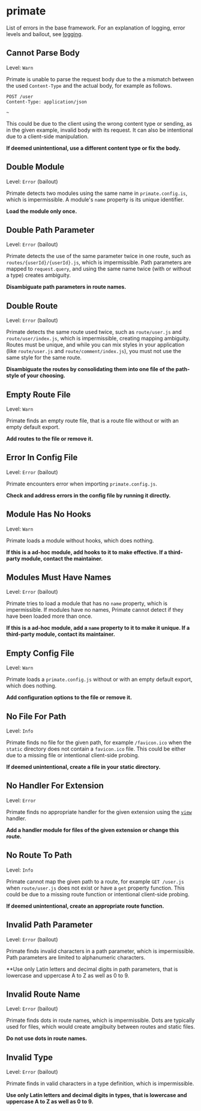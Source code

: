 # primate

List of errors in the base framework. For an explanation of logging, error
levels and bailout, see [logging](/advanced/logging).

## Cannot Parse Body

Level: `Warn`

Primate is unable to parse the request body due to the a mismatch between the
used `Content-Type` and the actual body, for example as follows.

```http caption=request with invalid JSON body
POST /user
Content-Type: application/json

~
```

This could be due to the client using the wrong content type or sending, as in
the given example, invalid body with its request. It can also be intentional
due to a client-side manipulation.

**If deemed unintentional, use a different content type or fix the body.**

## Double Module

Level: `Error` (bailout)

Primate detects two modules using the same name in `primate.config.is`, which
is impermissible. A module's `name` property is its unique identifier.

**Load the module only once.**

## Double Path Parameter

Level: `Error` (bailout)

Primate detects the use of the same parameter twice in one route, such as
`routes/{userId}/{userId}.js`, which is impermissible. Path parameters are
mapped to `request.query`, and using the same name twice (with or without a
type) creates ambiguity.

**Disambiguate path parameters in route names.**

## Double Route

Level: `Error` (bailout)

Primate detects the same route used twice, such as `route/user.js` and
`route/user/index.js`, which is impermissible, creating mapping ambiguity.
Routes must be unique, and while you can mix styles in your application (like
`route/user.js` and `route/comment/index.js`), you must not use the same style
for the same route.

**Disambiguate the routes by consolidating them into one file of the path-style
of your choosing.**

## Empty Route File

Level: `Warn`

Primate finds an empty route file, that is a route file without or with an
empty default export.

**Add routes to the file or remove it.**

## Error In Config File

Level: `Error` (bailout)

Primate encounters error when importing `primate.config.js`.

**Check and address errors in the config file by running it directly.**

## Module Has No Hooks

Level: `Warn`

Primate loads a module without hooks, which does nothing.

**If this is a ad-hoc module, add hooks to it to make effective. If a
third-party module, contact the maintainer.**

## Modules Must Have Names

Level: `Error` (bailout)

Primate tries to load a module that has no `name` property, which is
impermissible. If modules have no names, Primate cannot detect if they have
been loaded more than once.

**If this is a ad-hoc module, add a `name` property to it to make it unique. If
a third-party module, contact its maintainer.**

## Empty Config File

Level: `Warn`

Primate loads a `primate.config.js` without or with an empty default export,
which does nothing.

**Add configuration options to the file or remove it.**

## No File For Path

Level: `Info`

Primate finds no file for the given path, for example `/favicon.ico` when the
`static` directory does not contain a `favicon.ico` file. This could be either
due to a missing file or intentional client-side probing. 

**If deemed unintentional, create a file in your static directory.**

## No Handler For Extension

Level: `Error`

Primate finds no appropriate handler for the given extension using the
[`view`](/guide/handling-requests#view) handler.

**Add a handler module for files of the given extension or change this route.**

## No Route To Path

Level: `Info`

Primate cannot map the given path to a route, for example `GET /user.js` when
`route/user.js` does not exist or have a `get` property function. This could be
due to a missing route function or intentional client-side probing. 

**If deemed unintentional, create an appropriate route function.**

## Invalid Path Parameter

Level: `Error` (bailout)

Primate finds invalid characters in a path parameter, which is impermissible.
Path parameters are limited to alphanumeric characters.

**Use only Latin letters and decimal digits in path parameters, that is
lowercase and uppercase A to Z as well as 0 to 9.

## Invalid Route Name

Level: `Error` (bailout)

Primate finds dots in route names, which is impermissible. Dots are typically
used for files, which would create amgibuity between routes and static files.

**Do not use dots in route names.**

## Invalid Type

Level: `Error` (bailout)

Primate finds in valid characters in a type definition, which is impermissible.

**Use only Latin letters and decimal digits in types, that is lowercase and
uppercase A to Z as well as 0 to 9.**
